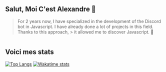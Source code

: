 ## Salut, Moi C'est Alexandre 👋

> For 2 years now, I have specialized in the development of the Discord bot in Javascript. I have already done a lot of projects in this field. Thanks to this approach, > it allowed me to discover Javascript. 🌙
<img src="https://komarev.com/ghpvc/?username=alexandre-vl&style=flat-square&color=blue" alt=""/>

## Voici mes stats 

<!--- ![Mes stats](https://github-readme-stats.vercel.app/api?username=alexandre-vl&show_icons=true&theme=material-palenight) --> 
[![Top Langs](https://github-readme-stats.vercel.app/api/top-langs/?username=anuraghazra&layout=compact&theme=material-palenight)](https://github.com/anuraghazra/github-readme-stats)
[![Wakatime stats](https://github-readme-stats.vercel.app/api/wakatime?username=Ayumi&theme=material-palenight)](https://github.com/anuraghazra/github-readme-stats)

